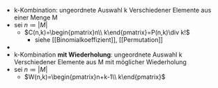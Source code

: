 - k-Kombination: ungeordnete Auswahl k Verschiedener Elemente aus einer Menge M
- sei $n\coloneqq |M|$
	- $C(n,k)=\begin{pmatrix}n\\ k\end{pmatrix}=P(n,k)\div k!$
		- siehe [[Binomialkoeffizient]], [[Permutation]]
-
- k-Kombination **mit Wiederholung**: ungeordnete Auswahl k Verschiedener Elemente aus M mit möglicher Wiederholung
- sei $n\coloneqq |M|$
	- $W(n,k)=\begin{pmatrix}n+k-1\\ k\end{pmatrix}$